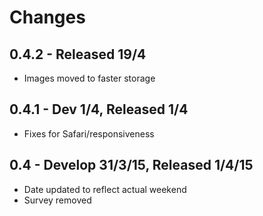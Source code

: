 # Changes

## 0.4.2 - Released 19/4

- Images moved to faster storage

## 0.4.1 - Dev 1/4, Released 1/4

- Fixes for Safari/responsiveness

## 0.4 - Develop 31/3/15, Released 1/4/15

- Date updated to reflect actual weekend
- Survey removed
